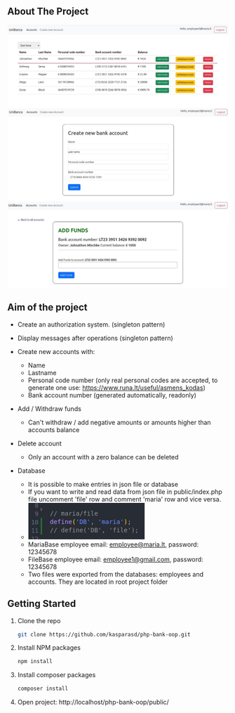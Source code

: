<!-- ABOUT THE PROJECT -->
## About The Project

![All accounts](/img/1.jpg)
![New account](/img/2.jpg)
![Add funds](/img/3.jpg)




<!-- AIM OF THE PROJECT -->
## Aim of the project

* Create an authorization system. (singleton pattern)
* Display messages after operations (singleton pattern)
* Create new accounts with:

  * Name
  * Lastname
  * Personal code number (only real personal codes are accepted, to generate one use: https://www.runa.lt/useful/asmens_kodas)
  * Bank account number (generated automatically, readonly)
* Add / Withdraw funds
  * Can't withdraw / add negative amounts or amounts higher than accounts balance
* Delete account
  * Only an account with a zero balance can be deleted
* Database
  * It is possible to make entries in json file or database
  * If you want to write and read data from json file in public/index.php file uncomment 'file' row and comment 'maria' row and vice versa.
  * ![Database](/img/4.jpg)
  * MariaBase employee email: employee@maria.lt, password: 12345678
  * FileBase employee email: employee1@gmail.com, password: 12345678
  * Two files were exported from the databases: employees and accounts. They are located in root project folder

<!-- GETTING STARTED -->
## Getting Started


1. Clone the repo 
   ```sh
   git clone https://github.com/kasparasd/php-bank-oop.git
   ```
2. Install NPM packages
   ```sh
   npm install
   ```
3. Install composer packages
   ```sh
   composer install
   ```
4. Open project: http://localhost/php-bank-oop/public/

















